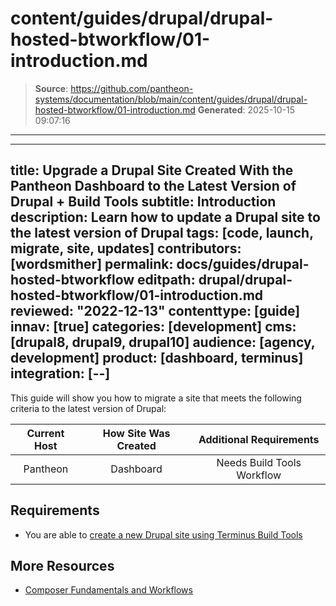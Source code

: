 # content/guides/drupal/drupal-hosted-btworkflow/01-introduction.md

> **Source**: https://github.com/pantheon-systems/documentation/blob/main/content/guides/drupal/drupal-hosted-btworkflow/01-introduction.md
> **Generated**: 2025-10-15 09:07:16

---

---
title: Upgrade a Drupal Site Created With the Pantheon Dashboard to the Latest Version of Drupal + Build Tools
subtitle: Introduction
description: Learn how to update a Drupal site to the latest version of Drupal
tags: [code, launch, migrate, site, updates]
contributors: [wordsmither]
permalink: docs/guides/drupal-hosted-btworkflow
editpath: drupal/drupal-hosted-btworkflow/01-introduction.md
reviewed: "2022-12-13"
contenttype: [guide]
innav: [true]
categories: [development]
cms: [drupal8, drupal9, drupal10]
audience: [agency, development]
product: [dashboard, terminus]
integration: [--]
---

This guide will show you how to migrate a site that meets the following criteria to the latest version of Drupal:

| Current Host | How Site Was Created <Popover title="Site Creation" content="What is the method you used to create the site?" /> | Additional Requirements <Popover title="Additional Requirements" content="Any other features that must be in place, or that are desired." /> |
| :-------------------------------------------: | :------------------------------------------------------------------------------------------------------------------------------------------: | :----------------------------------------------------------------------------------------------------------------------------------------------------------------------------------------: |
|                   Pantheon                    |                                                                  Dashboard                                                                   |                                                                                 Needs Build Tools Workflow                                                                                 |

<Partial file="drupal/see-landing.md" />

<Partial file="drupal/commit-history.md" />

## Requirements

<Partial file="drupal/upgrade-site-requirements-from-drupal-recommended.md" />

- You are able to [create a new Drupal site using Terminus Build Tools](/guides/build-tools/create-project/#create-a-build-tools-project)

## More Resources

- [Composer Fundamentals and Workflows](/guides/composer)
